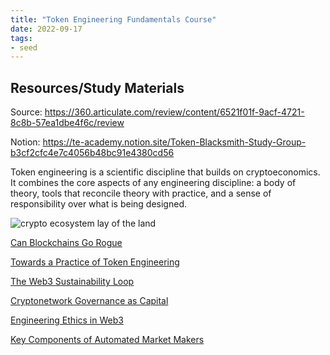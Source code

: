 ```yaml
---
title: "Token Engineering Fundamentals Course"
date: 2022-09-17
tags:
- seed
---
```


## Resources/Study Materials

Source: https://360.articulate.com/review/content/6521f01f-9acf-4721-8c8b-57ea1dbe4f6c/review

Notion: https://te-academy.notion.site/Token-Blacksmith-Study-Group-b3cf2cfc4e7c4056b48bc91e4380cd56

Token engineering is a scientific discipline that builds on cryptoeconomics. It combines the core aspects of any engineering discipline: a body of theory, tools that reconcile theory with practice, and a sense of responsibility over what is being designed. 

![crypto ecosystem lay of the land](/images/Pasted%20image%2020221005200706.png)

[Can Blockchains Go Rogue](/notes/Can%20Blockchains%20Go%20Rogue.md)

[Towards a Practice of Token Engineering](/notes/Towards%20a%20Practice%20of%20Token%20Engineering.md)

[The Web3 Sustainability Loop](/notes/The%20Web3%20Sustainability%20Loop.md)

[Cryptonetwork Governance as Capital](/notes/Cryptonetwork%20Governance%20as%20Capital.md)

[Engineering Ethics in Web3](/notes/Engineering%20Ethics%20in%20Web3.md)

[Key Components of Automated Market Makers](/notes/Key%20Components%20of%20Automated%20Market%20Makers.md)








